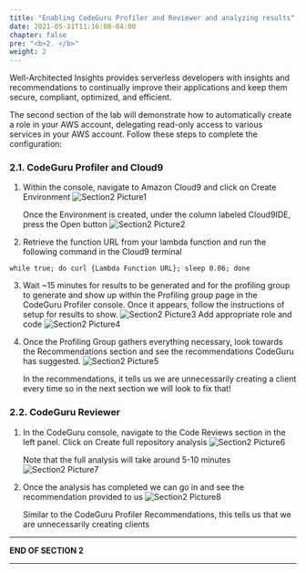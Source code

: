 ```yaml
---
title: "Enabling CodeGuru Profiler and Reviewer and analyzing results"
date: 2021-05-31T11:16:08-04:00
chapter: false
pre: "<b>2. </b>"
weight: 2
---
```


Well-Architected Insights provides serverless developers with insights and recommendations to continually improve their applications and keep them secure, compliant, optimized, and efficient.

The second section of the lab will demonstrate how to automatically create a role in your AWS account, delegating read-only access to various services in your AWS account. Follow these steps to complete the configuration:

### 2.1. CodeGuru Profiler and Cloud9

1. Within the console, navigate to Amazon Cloud9 and click on Create Environment
![Section2 Picture1](/Sustainability/images/chejna-lab-pics/section2pic1.png)
    
    Once the Environment is created, under the column labeled Cloud9IDE, press the Open button
![Section2 Picture2](/Sustainability/images/chejna-lab-pics/section2pic2.png)

2. Retrieve the function URL from your lambda function and run the following command in the Cloud9 terminal
```
while true; do curl {Lambda Function URL}; sleep 0.06; done
```

3. Wait ~15 minutes for results to be generated and for the profiling group to generate and show up within the Profiling group page in the CodeGuru Profiler console. Once it appears, follow the instructions of setup for results to show.
![Section2 Picture3](/Sustainability/images/chejna-lab-pics/section2pic3.png)
    Add appropriate role and code
![Section2 Picture4](/Sustainability/images/chejna-lab-pics/section2pic4.png)

4. Once the Profiling Group gathers everything necessary, look towards the Recommendations section and see the recommendations CodeGuru has suggested.
![Section2 Picture5](/Sustainability/images/chejna-lab-pics/section2pic5.png)

    In the recommendations, it tells us we are unnecessarily creating a client every time so in the next section we will look to fix that!

    
### 2.2. CodeGuru Reviewer

1. In the CodeGuru console, navigate to the Code Reviews section in the left panel. Click on Create full repository analysis
![Section2 Picture6](/Sustainability/images/chejna-lab-pics/section2pic6.png)

    Note that the full analysis will take around 5-10 minutes
![Section2 Picture7](/Sustainability/images/chejna-lab-pics/section2pic7.png)

2. Once the analysis has completed we can go in and see the recommendation provided to us
![Section2 Picture8](/Sustainability/images/chejna-lab-pics/section2pic8.png)

    Similar to the CodeGuru Profiler Recommendations, this tells us that we are unnecessarily creating clients

___
**END OF SECTION 2**
___

